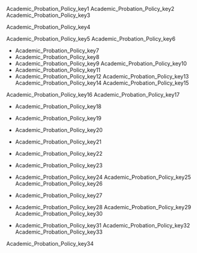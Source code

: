 Academic_Probation_Policy_key1
Academic_Probation_Policy_key2
Academic_Probation_Policy_key3


Academic_Probation_Policy_key4


Academic_Probation_Policy_key5
Academic_Probation_Policy_key6



- Academic_Probation_Policy_key7
- Academic_Probation_Policy_key8
- Academic_Probation_Policy_key9
Academic_Probation_Policy_key10
- Academic_Probation_Policy_key11
- Academic_Probation_Policy_key12
Academic_Probation_Policy_key13
Academic_Probation_Policy_key14
Academic_Probation_Policy_key15


Academic_Probation_Policy_key16
Academic_Probation_Policy_key17



- Academic_Probation_Policy_key18
- Academic_Probation_Policy_key19
- Academic_Probation_Policy_key20
- Academic_Probation_Policy_key21
- Academic_Probation_Policy_key22
- Academic_Probation_Policy_key23
- Academic_Probation_Policy_key24
Academic_Probation_Policy_key25
Academic_Probation_Policy_key26


- Academic_Probation_Policy_key27
- Academic_Probation_Policy_key28
Academic_Probation_Policy_key29
Academic_Probation_Policy_key30


- Academic_Probation_Policy_key31
Academic_Probation_Policy_key32
Academic_Probation_Policy_key33


Academic_Probation_Policy_key34
